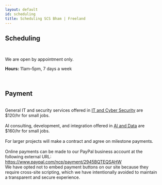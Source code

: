 ```yaml
---
layout: default
id: scheduling
title: Scheduling SCS Bham | Freeland
---
```

## Scheduling
<br>
<p>We are open by appointment only.</p>
<p><strong>Hours:</strong> 11am–5pm, 7 days a week</p>
<br>

## Payment
<div class="left-align">
<br>
General IT and security services offered in <a href="it.html">IT and Cyber Security</a> are $120/hr for small jobs.
<br>
<br>
AI consulting, development, and integration offered in <a href="ai.html">AI and Data</a> are $160/hr for small jobs.
<br>
<br>
For larger projects will make a contract and agree on milestone payments.
<br>
<br>
Online payments can be made to our PayPal business account at the following external URL:
</div>
<a href="https://www.paypal.com/ncp/payment/2945BQTEQSAHW" target="_blank" rel="noopener">
  https://www.paypal.com/ncp/payment/2945BQTEQSAHW
</a>

<div class="left-align">
We have opted not to embed payment buttons on our site because they require cross-site scripting, which we have intentionally avoided to maintain a transparent and secure experience.
</div>
